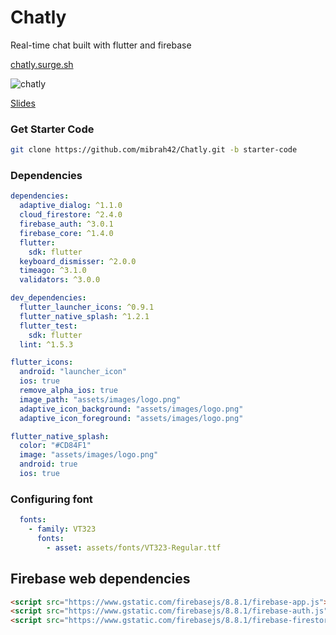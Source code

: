 # Chatly

Real-time chat built with flutter and firebase

[chatly.surge.sh](https://chatly.surge.sh/)

![chatly](https://user-images.githubusercontent.com/26859947/121124061-49da7a00-c7f2-11eb-9d9a-7faac9555bf6.png)

[Slides](https://drive.google.com/file/d/1recG6vNjwrzPPotXuPLeawQU823KGiqP/view?usp=sharing)

### Get Starter Code

```bash
git clone https://github.com/mibrah42/Chatly.git -b starter-code
```

### Dependencies

```yaml
dependencies:
  adaptive_dialog: ^1.1.0
  cloud_firestore: ^2.4.0
  firebase_auth: ^3.0.1
  firebase_core: ^1.4.0
  flutter:
    sdk: flutter
  keyboard_dismisser: ^2.0.0
  timeago: ^3.1.0
  validators: ^3.0.0

dev_dependencies:
  flutter_launcher_icons: ^0.9.1
  flutter_native_splash: ^1.2.1
  flutter_test:
    sdk: flutter
  lint: ^1.5.3

flutter_icons:
  android: "launcher_icon"
  ios: true
  remove_alpha_ios: true
  image_path: "assets/images/logo.png"
  adaptive_icon_background: "assets/images/logo.png"
  adaptive_icon_foreground: "assets/images/logo.png"

flutter_native_splash:
  color: "#CD84F1"
  image: "assets/images/logo.png"
  android: true
  ios: true
```

### Configuring font

```yaml
  fonts:
    - family: VT323
      fonts:
        - asset: assets/fonts/VT323-Regular.ttf
```

## Firebase web dependencies
```html
<script src="https://www.gstatic.com/firebasejs/8.8.1/firebase-app.js"></script>
<script src="https://www.gstatic.com/firebasejs/8.8.1/firebase-auth.js"></script>
<script src="https://www.gstatic.com/firebasejs/8.8.1/firebase-firestore.js"></script>
```
